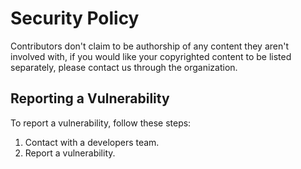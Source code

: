# Security Policy

Contributors don't claim to be authorship of any content they aren't involved with, if you would like your copyrighted content to be listed separately, please contact us through the organization.

## Reporting a Vulnerability

To report a vulnerability, follow these steps:

1. Contact with a developers team.
2. Report a vulnerability.